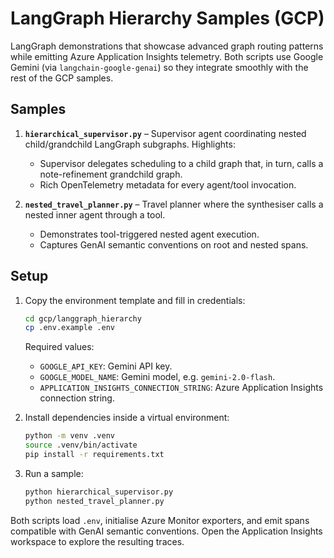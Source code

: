 # LangGraph Hierarchy Samples (GCP)

LangGraph demonstrations that showcase advanced graph routing patterns while emitting Azure Application Insights telemetry. Both scripts use Google Gemini (via `langchain-google-genai`) so they integrate smoothly with the rest of the GCP samples.

## Samples

1. **`hierarchical_supervisor.py`** – Supervisor agent coordinating nested child/grandchild LangGraph subgraphs. Highlights:
   - Supervisor delegates scheduling to a child graph that, in turn, calls a note-refinement grandchild graph.
   - Rich OpenTelemetry metadata for every agent/tool invocation.

2. **`nested_travel_planner.py`** – Travel planner where the synthesiser calls a nested inner agent through a tool.
   - Demonstrates tool-triggered nested agent execution.
   - Captures GenAI semantic conventions on root and nested spans.

## Setup

1. Copy the environment template and fill in credentials:
   ```bash
   cd gcp/langgraph_hierarchy
   cp .env.example .env
   ```
   Required values:
   - `GOOGLE_API_KEY`: Gemini API key.
   - `GOOGLE_MODEL_NAME`: Gemini model, e.g. `gemini-2.0-flash`.
   - `APPLICATION_INSIGHTS_CONNECTION_STRING`: Azure Application Insights connection string.

2. Install dependencies inside a virtual environment:
   ```bash
   python -m venv .venv
   source .venv/bin/activate
   pip install -r requirements.txt
   ```

3. Run a sample:
   ```bash
   python hierarchical_supervisor.py
   python nested_travel_planner.py
   ```

Both scripts load `.env`, initialise Azure Monitor exporters, and emit spans compatible with GenAI semantic conventions. Open the Application Insights workspace to explore the resulting traces.

